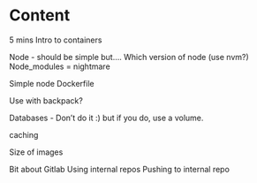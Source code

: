 # Content

5 mins Intro to containers

Node - should be simple but….
Which version of node (use nvm?)
Node_modules = nightmare

Simple node Dockerfile

Use with backpack?

Databases - Don’t do it :) but if you do, use a volume.

caching

Size of images

Bit about Gitlab
Using internal repos
Pushing to internal repo
